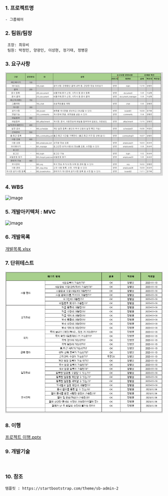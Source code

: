 ### 1. 프로젝트명
    - 그룹웨어 
    
### 2. 팀원/팀장
``` Team
 조장: 최유비  
 팀원: 박정민, 양광민, 이성현, 정기태, 정병운   
```

### 3. 요구사항
![image](https://github.com/HYKim8/OMG/blob/main/%EC%9A%94%EA%B5%AC%EC%82%AC%ED%95%AD%20.PNG)  

### 4. WBS  
![image](https://github.com/HYKim8/OMG/blob/main/wbs.jpg)

### 5. 개발아키텍처 : MVC
![image](https://github.com/HYKim8/OMG/blob/main/Spring_MVC.png)
### 6. 개발목록
[개발목록.xlsx](https://github.com/HYKim8/OMG/blob/main/%EA%B0%9C%EB%B0%9C%EB%AA%A9%EB%A1%9D.xlsx)
### 7. 단위테스트
![image](https://github.com/HYKim8/OMG/blob/main/%EB%8B%A8%EC%9C%84%ED%85%8C%EC%8A%A4%ED%8A%B8.PNG)
### 8. 이행
[프로젝트 이행.pptx](https://github.com/HYKim8/OMG/blob/main/%ED%94%84%EB%A1%9C%EC%A0%9D%ED%8A%B8%20%EC%9D%B4%ED%96%89.pptx)
### 9. 개발기술
![]()
### 10. 참조
``` 참조
템플릿 : https://startbootstrap.com/theme/sb-admin-2
```
